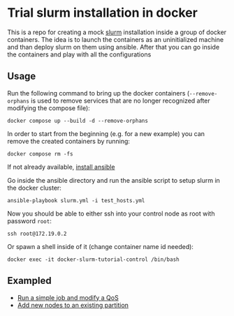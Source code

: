 # Trial slurm installation in docker

This is a repo for creating a mock [slurm](https://slurm.schedmd.com/documentation.html) installation inside a group of docker containers.
The idea is to launch the containers as an uninitialized machine and than deploy slurm on them using ansible.
After that you can go inside the containers and play with all the configurations

## Usage

Run the following command to bring up the docker containers (`--remove-orphans` is used to remove services that are no longer recognized after modifying the compose file):

    docker compose up --build -d --remove-orphans

In order to start from the beginning (e.g. for a new example) you can remove the created containers by running:

    docker compose rm -fs

If not already available, [install ansible](https://docs.ansible.com/ansible/latest/installation_guide/intro_installation.html)

Go inside the ansible directory and run the ansible script to setup slurm in the docker cluster:

    ansible-playbook slurm.yml -i test_hosts.yml

Now you should be able to either ssh into your control node as root with password `root`:

    ssh root@172.19.0.2

Or spawn a shell inside of it (change container name id needed):

    docker exec -it docker-slurm-tutorial-control /bin/bash

## Exampled

- [Run a simple job and modify a QoS](example1/README.md)
- [Add new nodes to an existing partition](example2/README.md)
